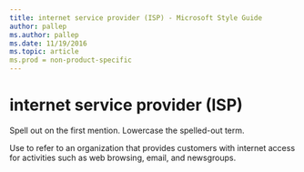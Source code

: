 ```yaml
---
title: internet service provider (ISP) - Microsoft Style Guide
author: pallep
ms.author: pallep
ms.date: 11/19/2016
ms.topic: article
ms.prod = non-product-specific
---
```


# internet service provider (ISP)

Spell out on the first mention. Lowercase the spelled-out term.

Use
to refer to an organization that provides customers with internet
access for activities such as web browsing, email, and newsgroups.
